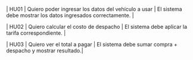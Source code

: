 



| HU01   | Quiero poder ingresar los datos del vehículo a usar | El sistema debe mostrar los datos ingresados correctamente. |

| HU02   | Quiero calcular el costo de despacho                | El sistema debe aplicar la tarifa correspondiente.          |

| HU03   | Quiero ver el total a pagar                         | El sistema debe sumar compra + despacho y mostrar resultado.|



